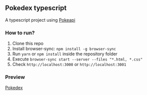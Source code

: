 ## Pokedex typescript

A typescript project using [Pokeapi](https://pokeapi.co/)

### How to run?

1. Clone this repo
2. Install browser-sync: `npm install -g browser-sync`
3. Run `yarn` or `npm install` inside the repository folder
4. Execute `browser-sync start --server --files "*.html, *.css"`
5. Check `http://localhost:3000` or `http://localhost:3001`

### Preview

[Pokedex](https://pokedextypescript.netlify.app/)
